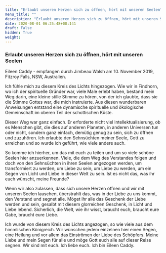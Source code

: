 ```yaml
---
title: "Erlaubt unseren Herzen sich zu öffnen, hört mit unseren Seelen"
menu_title: ""
description: "Erlaubt unseren Herzen sich zu öffnen, hört mit unseren Seelen"
date: 2020-08-01 06:25:48+00:141
draft: False
hidden: True
weight:
---
```

### Erlaubt unseren Herzen sich zu öffnen, hört mit unseren Seelen

Eileen Caddy - empfangen durch Jimbeau Walsh am 10. November 2019, Fitzroy Falls, NSW, Australien.

Ich fühle mich zu diesem Kreis des Lichts hingezogen. Wie wir in Findhorn, wo ich der spirituelle Gründer war, viele Male erlebt haben, bestand mein Weg darin, eine kleine stille Stimme zu hören, von der ich glaubte, dass sie die Stimme Gottes war, die mich instruierte. Aus diesen wunderbaren Anweisungen entstand eine dynamische spirituelle und ökologische Gemeinschaft im oberen Teil der schottischen Küste.

Dieser Weg war ganz einfach. Er erforderte nicht viel Intellektualisierung, ob es Menschen gibt, die dies auf anderen Planeten, in anderen Universen tun oder nicht, sondern ganz einfach, demütig genug zu sein, sich zu öffnen und zuzuhören. Ich erlaubte den Sehnsüchten meiner Seele, Gott zu erreichen und so wurde ich geführt, wie viele andere auch.

So komme ich hierher, um das mit euch zu teilen und um so viele schöne Seelen hier anzuerkennen. Viele, die dem Weg des Verstandes folgen und doch von den Sehnsüchten in ihren Seelen angezogen werden, um transformiert zu werden, um Liebe zu sein, um Liebe zu werden, um ein Segen von Licht und Liebe in dieser Welt zu sein. Ist es nicht das, was ihr euch wünscht, meine Freunde?

Wenn wir also zulassen, dass sich unsere Herzen öffnen und wir mit unseren Seelen lauschen, überstrahlt das, was in der Liebe zu uns kommt, den Verstand und segnet alle. Möget ihr alle das Geschenk der Liebe werden und sein, gesalbt mit diesem glorreichen Geschenk, in Licht und Liebe lebend. Sicherlich, die Welt, wie ihr wisst, braucht euch, braucht eure Gabe, braucht eure Liebe.

Ich wurde von diesem Kreis des Lichts angezogen, so wie viele aus dem himmlischen Königreich. Wir wünschen jedem einzelnen hier einen Segen, eine Heilung und vor allem das Einströmen der Liebe des Schöpfers. Meine Liebe und mein Segen für alle und möge Gott euch alle auf dieser Reise segnen. Wir sind mit euch. Ich liebe euch. Ich bin Eileen Caddy.

